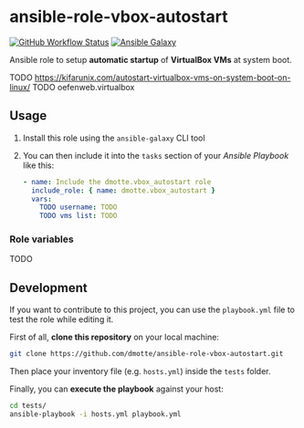 # ansible-role-vbox-autostart

[![GitHub Workflow Status](https://img.shields.io/github/workflow/status/dmotte/ansible-role-vbox-autostart/release?logo=github&style=flat-square)](https://github.com/dmotte/ansible-role-vbox-autostart/actions)
[![Ansible Galaxy](https://img.shields.io/badge/galaxy-dmotte.vbox__autostart-blueviolet?logo=ansible&style=flat-square)](https://galaxy.ansible.com/dmotte/vbox_autostart)

Ansible role to setup **automatic startup** of **VirtualBox VMs** at system boot.

TODO https://kifarunix.com/autostart-virtualbox-vms-on-system-boot-on-linux/
TODO oefenweb.virtualbox

## Usage

1. Install this role using the `ansible-galaxy` CLI tool
2. You can then include it into the `tasks` section of your *Ansible Playbook* like this:

   ```yaml
   - name: Include the dmotte.vbox_autostart role
     include_role: { name: dmotte.vbox_autostart }
     vars:
       TODO username: TODO
       TODO vms list: TODO
   ```

### Role variables

TODO

## Development

If you want to contribute to this project, you can use the `playbook.yml` file to test the role while editing it.

First of all, **clone this repository** on your local machine:

```bash
git clone https://github.com/dmotte/ansible-role-vbox-autostart.git
```

Then place your inventory file (e.g. `hosts.yml`) inside the `tests` folder.

Finally, you can **execute the playbook** against your host:

```bash
cd tests/
ansible-playbook -i hosts.yml playbook.yml
```
